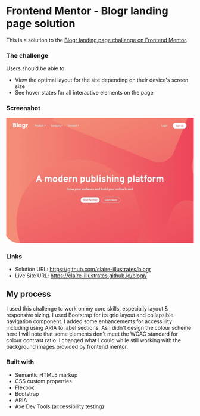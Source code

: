 # Frontend Mentor - Blogr landing page solution

This is a solution to the [Blogr landing page challenge on Frontend Mentor](https://www.frontendmentor.io/challenges/blogr-landing-page-EX2RLAApP). 

### The challenge

Users should be able to:

- View the optimal layout for the site depending on their device's screen size
- See hover states for all interactive elements on the page

### Screenshot

![](./screenshot.jpg)

### Links

- Solution URL: https://github.com/claire-illustrates/blogr
- Live Site URL: https://claire-illustrates.github.io/blogr/

## My process

I used this challenge to work on my core skills, especially layout & responsive sizing. I used Bootstrap for its grid layout and collapsible navigation component.  I added some enhancements for accessiility including using ARIA to label sections. As I didn't design the colour scheme here I will note that some elements don't meet the WCAG standard for colour contrast ratio. I changed what I could while still working with the background images provided by frontend mentor. 

### Built with

- Semantic HTML5 markup
- CSS custom properties
- Flexbox
- Bootstrap
- ARIA
- Axe Dev Tools (accessibility testing)
